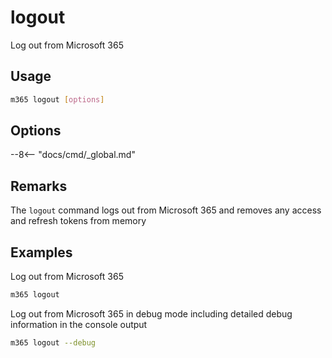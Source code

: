 # logout

Log out from Microsoft 365

## Usage

```sh
m365 logout [options]
```

## Options

--8<-- "docs/cmd/_global.md"

## Remarks

The `logout` command logs out from Microsoft 365 and removes any access and refresh tokens from memory

## Examples

Log out from Microsoft 365

```sh
m365 logout
```

Log out from Microsoft 365 in debug mode including detailed debug information in the console output

```sh
m365 logout --debug
```
